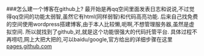 ###怎么建一个博客在github上?
最开始是再qq空间里面发表日志和说说,不过觉得qq空间的功能太弱智,虽然它有html(同样弱智)和代码高亮功能.
后来自己找免费的空间使用wordpress搭建博客,由于本人比较懒,呃啊,不想管理服务器,虽然是虚拟空间.
所以就找到了github,对,就是这个功能很强大的代码托管平台.
具体过程不再唠叨,网上大把大把的,可以baidu/google,官方给出的详细步骤在这里 <a href="http://pages.github.com" target="_blank">pages.github.com</a>

